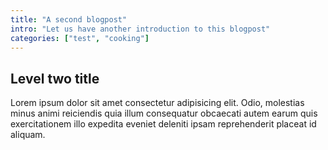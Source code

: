 ```yaml
---
title: "A second blogpost"
intro: "Let us have another introduction to this blogpost"
categories: ["test", "cooking"]
---
```


## Level two title

Lorem ipsum dolor sit amet consectetur adipisicing elit. Odio, molestias minus animi reiciendis quia illum consequatur obcaecati autem earum quis exercitationem illo expedita eveniet deleniti ipsam reprehenderit placeat id aliquam.
